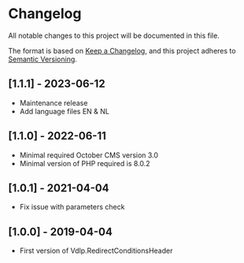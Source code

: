 # Changelog
All notable changes to this project will be documented in this file.

The format is based on [Keep a Changelog](https://keepachangelog.com/en/1.0.0/),
and this project adheres to [Semantic Versioning](https://semver.org/spec/v2.0.0.html).

## [1.1.1] - 2023-06-12

* Maintenance release
* Add language files EN & NL

## [1.1.0] - 2022-06-11

* Minimal required October CMS version 3.0
* Minimal version of PHP required is 8.0.2

## [1.0.1] - 2021-04-04

* Fix issue with parameters check

## [1.0.0] - 2019-04-04

* First version of Vdlp.RedirectConditionsHeader

